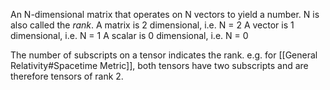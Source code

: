 An N-dimensional matrix that operates on N vectors to yield a number. N is also called the *rank*.
A matrix is 2 dimensional, i.e. N = 2
A vector is 1 dimensional, i.e. N = 1
A scalar is 0 dimensional, i.e. N = 0

The number of subscripts on a tensor indicates the rank.
e.g. for [[General Relativity#Spacetime Metric]], both tensors have two subscripts and are therefore tensors of rank 2.